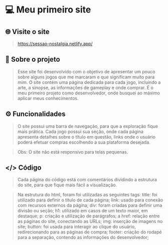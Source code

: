 # 💻 Meu primeiro site
## 🌐 Visite o site
> https://sessao-nostalgia.netlify.app/

## 📜 Sobre o projeto 
> Esse site foi desenvolvido com o objetivo de apresentar um pouco sobre alguns jogos que me marcaram e que significam muito para mim. O site contém uma página dedicada para cada jogo, incluindo a arte, a sinopse, as informações de gameplay e onde comprar. É o meu primeiro projeto como desenvolvedor, onde busquei ao máximo aplicar meus conhecimentos.

## ⚙️ Funcionalidades
> O site possui uma barra de navegação, para que a exploração fique mais prática. Cada jogo possui sua seção, onde cada página apresenta detalhes sobre o título em questão, links onde o usuário poderá efetuar compras escolhendo a sua plataforma desejada.

> Obs: O site não está responsivo para telas pequenas.

## </> Código
> Cada página do código está com comentários dividindo a estrutura do site, para que fique mais fácil a visualização.

> Na estrutura do html, foram foi utilizadas as seguintes tags:
  title: foi utilizado para definir o título de cada página;
  link: usado para conexão com recursos externos da página;
  div: foram criadas para definir uma divisão ou seção;
  h1: utilizado em casos de um texto maior, em destaque;
  p: criação e utilização de parágrafos;
  a href: relação entre as páginas do site, conectando as URLs;
  img: inserção de imagens no site;
  button: foi usada para interagir ao clique do usuário, redirecionando para as páginas de compra;
  footer: criação do rodapé para a separação, contendo as informações do desenvolvedor;
